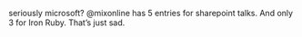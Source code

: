 <!--
id: 331322202
link: http://kevinisom.info/post/331322202/seriously-microsoft-mixonline-has-5-entries-for
slug: seriously-microsoft-mixonline-has-5-entries-for
date: Wed Jan 13 2010 13:02:07 GMT+1300 (NZDT)
raw: {"blog_name":"kevinisom","id":331322202,"post_url":"http://kevinisom.info/post/331322202/seriously-microsoft-mixonline-has-5-entries-for","slug":"seriously-microsoft-mixonline-has-5-entries-for","type":"text","date":"2010-01-13 00:02:07 GMT","timestamp":1263340927,"state":"published","format":"html","reblog_key":"PnXhrN0C","tags":[],"short_url":"http://tmblr.co/Zw68YyJlvDQ","highlighted":[],"feed_item":"http://twitter.com/kev_nz/statuses/7684839052","from_feed_id":"650289","note_count":0,"title":null,"body":"<p>seriously microsoft? @mixonline has 5 entries for sharepoint talks. And only 3 for Iron Ruby. That&#8217;s just sad.</p>"}
publish: 2010-01-013
tags: 
title: null
-->


seriously microsoft? @mixonline has 5 entries for sharepoint talks. And
only 3 for Iron Ruby. That’s just sad.


